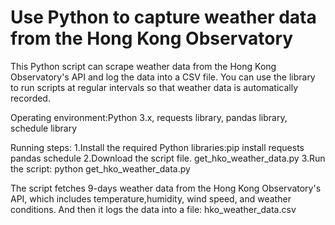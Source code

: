 # Use Python to capture weather data from the Hong Kong Observatory

This Python script can scrape weather data from the Hong Kong Observatory's API and log the data into a CSV file. 
You can use the library to run scripts at regular intervals so that weather data is automatically recorded.

Operating environment:Python 3.x, requests library, pandas library, schedule library

Running steps:
1.Install the required Python libraries:pip install requests pandas schedule
2.Download the script file. get_hko_weather_data.py
3.Run the script: python get_hko_weather_data.py

The script fetches 9-days weather data from the Hong Kong Observatory's API, which includes temperature,humidity, wind speed, and weather conditions. 
And then it logs the data into a file: hko_weather_data.csv
